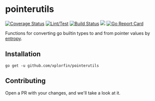 # pointerutils
[![Coverage Status](https://coveralls.io/repos/github/xplorfin/pointerutils/badge.svg?branch=master)](https://coveralls.io/github/xplorfin/pointerutils?branch=master)
[![Lint/Test](https://github.com/xplorfin/pointerutils/actions/workflows/tests.yml/badge.svg)](https://github.com/xplorfin/pointerutils/actions/workflows/tests.yml)
[![Build Status](https://github.com/xplorfin/pointerutils/actions/workflows/tagrelease.yml/badge.svg)](https://github.com/xplorfin/pointerutils/actions/workflows/tagrelease.yml)
[![](https://godoc.org/github.com/xplorfin/pointerutils?status.svg)](https://godoc.org/github.com/xplorfin/pointerutils)
[![Go Report Card](https://goreportcard.com/badge/github.com/xplorfin/pointerutils)](https://goreportcard.com/report/github.com/xplorfin/pointerutils)

Functions for converting go builtin types to and from pointer values by [entropy](https://entropy.rocks).

## Installation
`go get -u github.com/xplorfin/pointerutils`

## Contributing
Open a PR with your changes, and we'll take a look at it. 